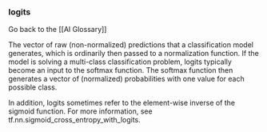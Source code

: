 ### logits

Go back to the [[AI Glossary]]


The vector of raw (non-normalized) predictions that a classification model generates, which is ordinarily then passed to a normalization function. If the model is solving a multi-class classification problem, logits typically become an input to the softmax function. The softmax function then generates a vector of (normalized) probabilities with one value for each possible class.

In addition, logits sometimes refer to the element-wise inverse of the sigmoid function. For more information, see tf.nn.sigmoid_cross_entropy_with_logits.

